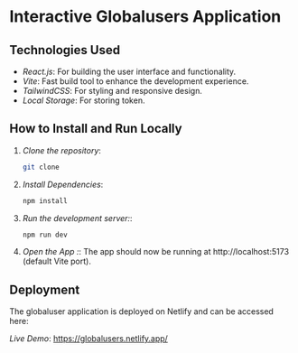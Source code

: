 
# Interactive Globalusers Application

## Technologies Used

- _React.js_: For building the user interface and functionality.
- _Vite_: Fast build tool to enhance the development experience.
- _TailwindCSS_: For styling and responsive design.
- _Local Storage_: For storing token.

## How to Install and Run Locally

1. _Clone the repository_:

   ```sh
   git clone  
   
   ````

2. _Install Dependencies_:

   ```sh
   npm install

   ```

3. _Run the development server:_:
   
   ```sh
   npm run dev

   ```

5. _Open the App :_:
   The app should now be running at http://localhost:5173 (default Vite port).

## Deployment

The globaluser application is deployed on Netlify and can be accessed here:

_Live Demo_: https://globalusers.netlify.app/
